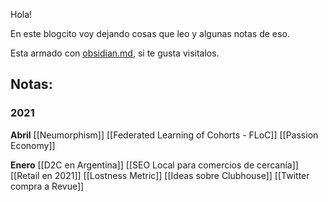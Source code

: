 Hola! 

En este blogcito voy dejando cosas que leo y algunas notas de eso.

Esta armado con [obsidian.md](https://obsidian.md/), si te gusta visitalos.


## Notas:

### 2021

**Abril**
[[Neumorphism]]
[[Federated Learning of Cohorts - FLoC]]
[[Passion Economy]]

**Enero**
[[D2C en Argentina]]
[[SEO Local para comercios de cercanía]]
[[Retail en 2021]]
[[Lostness Metric]]
[[Ideas sobre Clubhouse]]
[[Twitter compra a Revue]]
